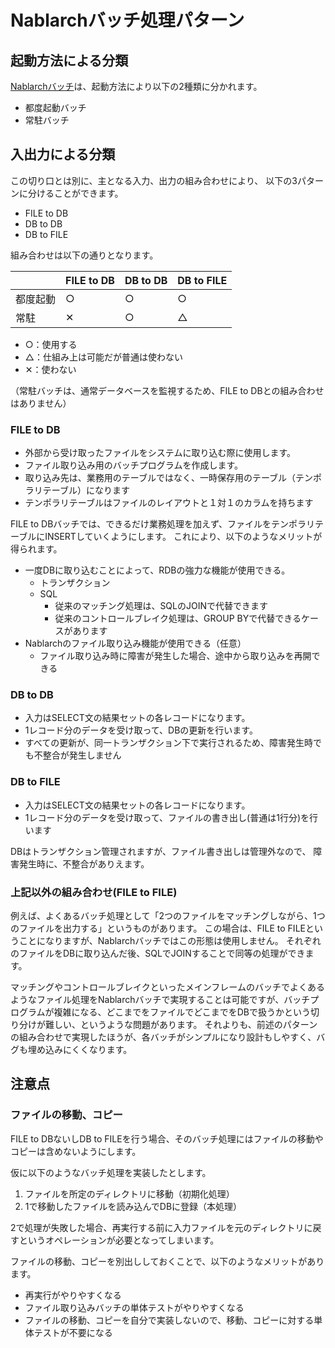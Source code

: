 # Nablarchバッチ処理パターン

## 起動方法による分類

[Nablarchバッチ](https://nablarch.github.io/docs/LATEST/doc/application_framework/application_framework/batch/nablarch_batch/index.html)は、起動方法により以下の2種類に分かれます。

- 都度起動バッチ
- 常駐バッチ

## 入出力による分類

この切り口とは別に、主となる入力、出力の組み合わせにより、
以下の3パターンに分けることができます。

- FILE to DB
- DB to DB
- DB to FILE

組み合わせは以下の通りとなります。

|          | FILE to DB | DB to DB | DB to FILE |
|----------|------------|----------|------------|
| 都度起動 | ○         | ○       | ○         |
| 常駐     | ✕          | ○       | △         |

- ○：使用する
- △：仕組み上は可能だが普通は使わない
- ✕：使わない

（常駐バッチは、通常データベースを監視するため、FILE to DBとの組み合わせはありません）


### FILE to DB

- 外部から受け取ったファイルをシステムに取り込む際に使用します。
- ファイル取り込み用のバッチプログラムを作成します。
- 取り込み先は、業務用のテーブルではなく、一時保存用のテーブル（テンポラリテーブル）になります
- テンポラリテーブルはファイルのレイアウトと１対１のカラムを持ちます

FILE to DBバッチでは、できるだけ業務処理を加えず、ファイルをテンポラリテーブルにINSERTしていくようにします。
これにより、以下のようなメリットが得られます。

- 一度DBに取り込むことによって、RDBの強力な機能が使用できる。
  - トランザクション
  - SQL
     - 従来のマッチング処理は、SQLのJOINで代替できます
     - 従来のコントロールブレイク処理は、GROUP BYで代替できるケースがあります
- Nablarchのファイル取り込み機能が使用できる（任意）
  - ファイル取り込み時に障害が発生した場合、途中から取り込みを再開できる
  
  
### DB to DB

- 入力はSELECT文の結果セットの各レコードになります。
- 1レコード分のデータを受け取って、DBの更新を行います。
- すべての更新が、同一トランザクション下で実行されるため、障害発生時でも不整合が発生しません

### DB to FILE

- 入力はSELECT文の結果セットの各レコードになります。
- 1レコード分のデータを受け取って、ファイルの書き出し(普通は1行分)を行います

DBはトランザクション管理されますが、ファイル書き出しは管理外なので、
障害発生時に、不整合がありえます。


### 上記以外の組み合わせ(FILE to FILE)

例えば、よくあるバッチ処理として「2つのファイルをマッチングしながら、1つのファイルを出力する」というものがあります。
この場合は、FILE to FILEということになりますが、Nablarchバッチではこの形態は使用しません。
それぞれのファイルをDBに取り込んだ後、SQLでJOINすることで同等の処理ができます。

マッチングやコントロールブレイクといったメインフレームのバッチでよくあるようなファイル処理をNablarchバッチで実現することは可能ですが、バッチプログラムが複雑になる、どこまでをファイルでどこまでをDBで扱うかという切り分けが難しい、というような問題があります。
それよりも、前述のパターンの組み合わせで実現したほうが、各バッチがシンプルになり設計もしやすく、バグも埋め込みにくくなります。


## 注意点

### ファイルの移動、コピー

FILE to DBないしDB to FILEを行う場合、そのバッチ処理にはファイルの移動やコピーは含めないようにします。

仮に以下のようなバッチ処理を実装したとします。

1. ファイルを所定のディレクトリに移動（初期化処理）
2. 1で移動したファイルを読み込んでDBに登録（本処理）

2で処理が失敗した場合、再実行する前に入力ファイルを元のディレクトリに戻すというオペレーションが必要となってしまいます。

ファイルの移動、コピーを別出ししておくことで、以下のようなメリットがあります。

- 再実行がやりやすくなる
- ファイル取り込みバッチの単体テストがやりやすくなる
- ファイルの移動、コピーを自分で実装しないので、移動、コピーに対する単体テストが不要になる


